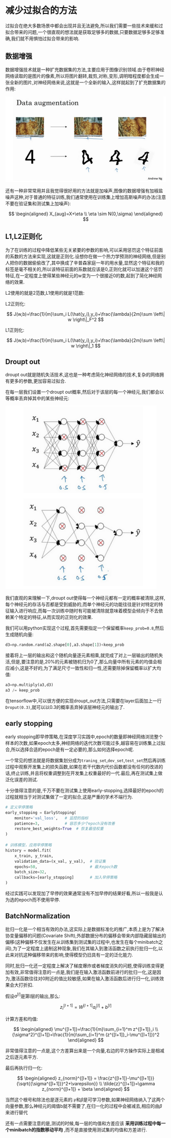 # 减少过拟合的方法

过拟合在绝大多数场景中都会出现并且无法避免,所以我们需要一些技术来缓和过拟合带来的问题,一个很直观的想法就是获取足够多的数据,只要数据足够多足够准确,我们就不用惧怕过拟合带来的影响.

## 数据增强

数据增强技术就是一种扩充数据集的方法,主要应用于图像识别领域.由于卷积神经网络读取的是图片的像素,所以将图片翻转,裁剪,对称,变形,调明暗程度都会生成一张全新的图片,对神经网络来说,这就是一个全新的输入,这样就起到了扩充数据集的作用:

![alt text](image.png)

还有一种非常常用并且我觉得很好用的方法就是加噪声,图像的数据增强有加椒盐噪声这种,对于普通的特征训练,我们通常使用在训练集上增加高斯噪声的办法(注意不要在验证集和测试集上加噪声):

$$
\begin{aligned}
X_{aug}=X+\eta \\
\eta \sim N(0,\sigma)
\end{aligned}
$$

## L1,L2正则化

为了在训练的过程中降低某些无关紧要的参数的影响,可以采用惩罚这个特征前面的系数的方法来实现,这就是正则化.设想你在做一个热力学预测的神经网络,但是别人把你的数据偷偷改了,其中换成了辛普森家庭一年的用水量,显然这个特征和我的标签是毫不相关的,所以该特征前面的系数就应该是0,正则化就可以加速这个惩罚特征,在一定程度上使得某些神经元的w变为一个很接近0的数,起到了简化神经网络的效果.

L2使用的就是2范数,L1使用的就是1范数:

L2正则化:

$$
J(w,b)=\frac{1}{m}\sum_i L(\hat{y_i},y_i)+\frac{\lambda}{2m}\sum \left\| w \right\|_F^2
$$

L1正则化:

$$
J(w,b)=\frac{1}{m}\sum_i L(\hat{y_i},y_i)+\frac{\lambda}{2m}\sum \left\| w \right\|_1
$$

## Droupt out

droupt out就是随机失活技术,这也是一种考虑简化神经网络的技术,复杂的网络拥有更多的参数,更加容易过拟合.

在每一层我们设置一个droupt out概率,然后对于该层的每一个神经元,我们都会以等概率丢弃掉其中的某些神经元:

![alt text](image-1.png)

我们直观的来理解一下,droupt out使得每一个神经元都有一定的概率被清除,这样,每个神经元的存活与否都是受到威胁的,而单个神经元的功能往往是针对特定的特征输入进行响应,而每一次训练中随时有可能被清除就意味着模型会倾向于不去依赖某个特定的特征,从而实现的正则化的效果.

我们可以用python实现这个过程,首先需要指定一个保留概率`keep_prob=0.8`,然后生成随机向量:

```python
d3=np.random.rand(a2.shape[0],a3.shape[1])<keep_prob
```

接着将上一层的输出和这个随机向量逐元素相乘,就完成了对上一层输出的随机失活,但是,要注意的是,20%的元素被随机归为0了,那么向量中所有元素的均值会相应减小,这是不好的,为了满足尺寸一致性和归一性,还需要除掉保留概率以扩大均值:

```python
a3=np.multiply(a3,d3)
a3 /= keep_prob
```

在tensorflow中,可以很方便的实现droupt_out方法,只需要在layer后面加上一行`Droput(0.3)`,就可以以0.3的概率丢弃掉该层神经元的输出了.

## early stopping

early stopping即早停策略,在深度学习实践中,epoch的数量即神经网络浏览整个样本的次数,如果epoch太多,神经网络的迭代次数可能过多,越容易在训练集上过拟合,所以选择合适的epoch是有一定必要的,那么如何选择epoch呢.

一个常见的想法就是将数据集划分成为`traning_set`,`dev_set`,`test_set`然后再训练过程中观察开发集上的损失函数,如果在若干代数内代价函数都没有任何的改进的话,终止训练,并且将权重调整到在开发集上权重最好的一代.最后,再在测试集上做泛化误差的测试.

十分值得注意的是,千万不要在测试集上使用early-stopping,选择最好的epoch的过程就相当于对测试集做了一定的拟合,这是严重的学术不端行为.

```python
# 定义早停策略
early_stopping = EarlyStopping(
    monitor='val_loss',   # 监控的指标
    patience=3,           # 容忍多少个epoch没有改善
    restore_best_weights=True  # 恢复最佳权重
)

# 训练模型，应用早停策略
history = model.fit(
    x_train, y_train,
    validation_data=(x_val, y_val),  # 验证集
    epochs=50,                       # 最大epoch数
    batch_size=32,
    callbacks=[early_stopping]       # 加入早停策略
)
```

经过实践可以发现加了早停的效果通常没有不加早停的结果好看,所以一般我是认为选的epoch而不使用早停.

## BatchNormalization

批归一化是一个相当有效的办法,这实际上是数据标准化的推广,本质上是为了解决协变量偏移的问题(Covariate Shift),外部数据分布的偏移会带来内部隐藏层输出的偏移(这种偏移不仅发生在从训练集到测试集的过程中,也发生在每个minibatch之间),为了一定程度上遏制这种现象,我们在其输入到激活函数之前执行批归一化,以此来对抗这种偏移带来的影响,使得模型仍旧具有一定的泛化能力.

同时,批归一化还一定程度上解决了梯度爆炸或者梯度消失的问题,使得训练变得更加有效,非常值得注意的一点是,我们是在输入激活函数前进行的批归一化,这是因为,激活函数往往对0附近的值比较敏感,如果在输入激活函数后进行归一化,训练效果会大打折扣.

假设$a^{[l]}$是第l层的输出,那么:

$$
z^{[l+1]}_i=W^{[l+1]}a^{[l]}_i+b^{[l]}
$$

计算方差和均值:

$$
\begin{aligned}
\mu^{[l+1]}=\frac{1}{m}\sum_{i=1}^m z^{[l+1]}_i \\
{\sigma^2}^{[l+1]}=\frac{1}{m}\sum_{i=1}^m (z^{[l+1]}_i-\mu^{[l+1]})^2
\end{aligned}
$$

非常值得注意的一点是,这个方差算出来是一个向量,右边的平方操作实际上是相减之后逐元素平方.

最后再执行归一化:

$$
\begin{aligned}
z_{norm}^{[l+1]} = \frac{z^{[l+1]}-\mu^{[l+1]}}{\sqrt{{\sigma^{[l+1]}}^2+\varepsilon}} \\
\tilde{z}^{[l+1]}=\gamma z_{norm}^{[l+1]} + \beta
\end{aligned}
$$

当然这个根号和除法也是逐元素的.$\gamma$和$\beta$是可学习参数,如果神经网络纳入了这两个向量参数,那么神经元的阈值b就不需要了,在归一化的过程中会被减去,相应的由$\beta$来进行替代

还有一点需要注意的是,测试的时候,每一层的均值和方差应该 **采用训练过程中每一个minibatch的指数移动平均** ,而不是直接使用测试集的均值和方差进行.






